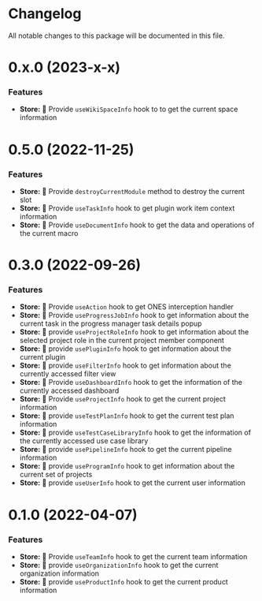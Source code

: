 # Changelog

All notable changes to this package will be documented in this file.

# 0.x.0 (2023-x-x)

### Features

- **Store:** 🌟 Provide `useWikiSpaceInfo` hook to to get the current space information

# 0.5.0 (2022-11-25)

### Features

- **Store:** 🌟 Provide `destroyCurrentModule` method to destroy the current slot
- **Store:** 🌟 Provide `useTaskInfo` hook to get plugin work item context information
- **Store:** 🌟 Provide `useDocumentInfo` hook to get the data and operations of the current macro

# 0.3.0 (2022-09-26)

### Features

- **Store:** 🌟 Provide `useAction` hook to get ONES interception handler
- **Store:** 🌟 Provide `useProgressJobInfo` hook to get information about the current task in the progress manager task details popup
- **Store:** 🌟 provide `useProjectRoleInfo` hook to get information about the selected project role in the current project member component
- **Store:** 🌟 provide `usePluginInfo` hook to get information about the current plugin
- **Store:** 🌟 provide `useFilterInfo` hook to get information about the currently accessed filter view
- **Store:** 🌟 Provide `useDashboardInfo` hook to get the information of the currently accessed dashboard
- **Store:** 🌟 Provide `useProjectInfo` hook to get the current project information
- **Store:** 🌟 provide `useTestPlanInfo` hook to get the current test plan information
- **Store:** 🌟 provide `useTestCaseLibraryInfo` hook to get the information of the currently accessed use case library
- **Store:** 🌟 provide `usePipelineInfo` hook to get the current pipeline information
- **Store:** 🌟 provide `useProgramInfo` hook to get information about the current set of projects
- **Store:** 🌟 provide `useUserInfo` hook to get the current user information

# 0.1.0 (2022-04-07)

### Features

- **Store:** 🌟 Provide `useTeamInfo` hook to get the current team information
- **Store:** 🌟 provide `useOrganizationInfo` hook to get the current organization information
- **Store:** 🌟 provide `useProductInfo` hook to get the current product information
